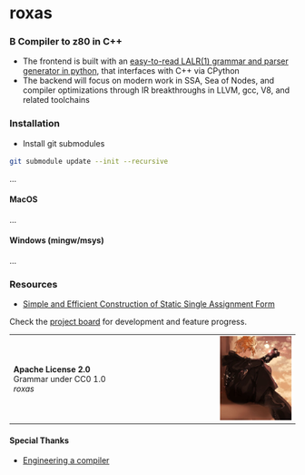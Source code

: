 # roxas

### B Compiler to z80 in C++

* The frontend is built with an [easy-to-read LALR(1) grammar and parser generator in python](https://github.com/jahan-addison/xion/tree/master), that interfaces with C++ via CPython
* The backend will focus on modern work in SSA, Sea of Nodes, and compiler optimizations through IR breakthroughs in LLVM, gcc, V8, and related toolchains


### Installation

* Install git submodules

```bash
git submodule update --init --recursive
```

...

#### MacOS

...

#### Windows (mingw/msys)

...

### Resources

* [Simple and Efficient Construction of Static Single
Assignment Form](https://c9x.me/compile/bib/braun13cc.pdf)

Check the [project board](https://github.com/users/jahan-addison/projects/3/views/1) for development and feature progress.

<table border="0">
	<td width="350px">
		<b>Apache License 2.0</b>
		<br>Grammar under CC0 1.0<br>
		<i>roxas</i>
	</td>
	<td border="0"><img src="docs/images/roxas.jpg" width="400px" alt="sunil sapkota twitter" > </img></td>
</table>


#### Special Thanks

* [Engineering a compiler](https://shop.elsevier.com/books/engineering-a-compiler/cooper/978-0-12-815412-0)
